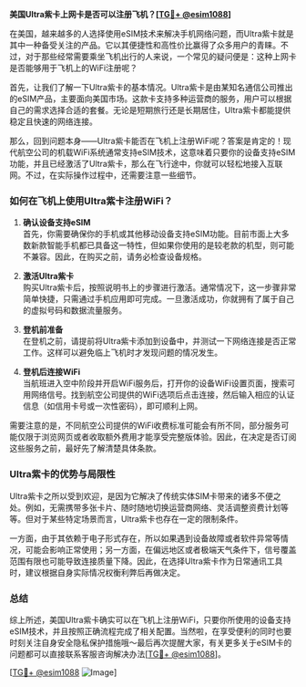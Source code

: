 **美国Ultra紫卡上网卡是否可以注册飞机？[[TG💪+ @esim1088](https://t.me/s/esim1088)]**

在美国，越来越多的人选择使用eSIM技术来解决手机网络问题，而Ultra紫卡就是其中一种备受关注的产品。它以其便捷性和高性价比赢得了众多用户的青睐。不过，对于那些经常需要乘坐飞机出行的人来说，一个常见的疑问便是：这种上网卡是否能够用于飞机上的WiFi注册呢？

首先，让我们了解一下Ultra紫卡的基本情况。Ultra紫卡是由某知名通信公司推出的eSIM产品，主要面向美国市场。这款卡支持多种运营商的服务，用户可以根据自己的需求选择合适的套餐。无论是短期旅行还是长期居住，Ultra紫卡都能提供稳定且快速的网络连接。

那么，回到问题本身——Ultra紫卡能否在飞机上注册WiFi呢？答案是肯定的！现代航空公司的机载WiFi系统通常支持eSIM技术，这意味着只要你的设备支持eSIM功能，并且已经激活了Ultra紫卡，那么在飞行途中，你就可以轻松地接入互联网。不过，在实际操作过程中，还需要注意一些细节。

### 如何在飞机上使用Ultra紫卡注册WiFi？

1. **确认设备支持eSIM**  
   首先，你需要确保你的手机或其他移动设备支持eSIM功能。目前市面上大多数新款智能手机都已具备这一特性，但如果你使用的是较老款的机型，则可能不兼容。因此，在购买之前，请务必检查设备规格。

2. **激活Ultra紫卡**  
   购买Ultra紫卡后，按照说明书上的步骤进行激活。通常情况下，这一步骤非常简单快捷，只需通过手机应用即可完成。一旦激活成功，你就拥有了属于自己的虚拟号码和数据流量服务。

3. **登机前准备**  
   在登机之前，请提前将Ultra紫卡添加到设备中，并测试一下网络连接是否正常工作。这样可以避免临上飞机时才发现问题的情况发生。

4. **登机后连接WiFi**  
   当航班进入空中阶段并开启WiFi服务后，打开你的设备WiFi设置页面，搜索可用网络信号。找到航空公司提供的WiFi选项后点击连接，然后输入相应的认证信息（如信用卡号或一次性密码），即可顺利上网。

需要注意的是，不同航空公司提供的WiFi收费标准可能会有所不同，部分服务可能仅限于浏览网页或者收取额外费用才能享受完整版体验。因此，在决定是否订阅这些服务之前，最好先了解清楚具体条款。

### Ultra紫卡的优势与局限性

Ultra紫卡之所以受到欢迎，是因为它解决了传统实体SIM卡带来的诸多不便之处。例如，无需携带多张卡片、随时随地切换运营商网络、灵活调整资费计划等等。但对于某些特定场景而言，Ultra紫卡也存在一定的限制条件。

一方面，由于其依赖于电子形式存在，所以如果遇到设备故障或者软件异常等情况，可能会影响正常使用；另一方面，在偏远地区或者极端天气条件下，信号覆盖范围有限也可能导致连接质量下降。因此，在选择Ultra紫卡作为日常通讯工具时，建议根据自身实际情况权衡利弊后再做决定。

### 总结

综上所述，美国Ultra紫卡确实可以在飞机上注册WiFi，只要你所使用的设备支持eSIM技术，并且按照正确流程完成了相关配置。当然啦，在享受便利的同时也要时刻关注自身安全隐私保护措施哦～最后再次提醒大家，有关更多关于eSIM卡的问题都可以直接联系客服咨询解决办法[[TG💪+ @esim1088](https://t.me/s/esim1088)]。

[[TG💪+ @esim1088](https://t.me/s/esim1088) ![Image](https://i.postimg.cc/4NQfJmqS/Snipaste-2025-05-13-00-14-12.png)]